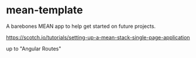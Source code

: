 # mean-template
A barebones MEAN app to help get started on future projects.

https://scotch.io/tutorials/setting-up-a-mean-stack-single-page-application

up to "Angular Routes"
